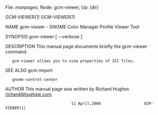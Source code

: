 File: *manpages*,  Node: gcm-viewer,  Up: (dir)

GCM-VIEWER(1)                                                    GCM-VIEWER(1)



NAME
       gcm-viewer - GNOME Color Manager Profile Viewer Tool

SYNOPSIS
       gcm-viewer [ --verbose ]

DESCRIPTION
       This manual page documents briefly the gcm-viewer command.

       gcm-viewer allows you to view properties of ICC files.

SEE ALSO
       gcm-import

       gnome-control-center

AUTHOR
       This manual page was written by Richard Hughes <richard@hughsie.com>.



                                 11 April,2008                   GCM-VIEWER(1)
